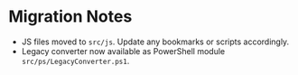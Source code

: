 # Migration Notes

- JS files moved to `src/js`. Update any bookmarks or scripts accordingly.
- Legacy converter now available as PowerShell module `src/ps/LegacyConverter.ps1`.
